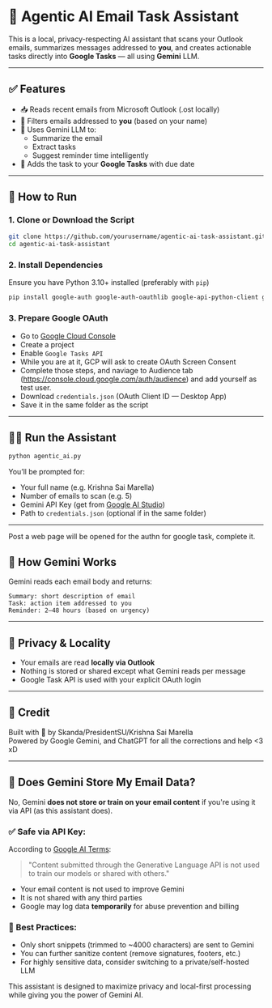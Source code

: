 
# 🧠 Agentic AI Email Task Assistant

This is a local, privacy-respecting AI assistant that scans your Outlook emails, summarizes messages addressed to **you**, and creates actionable tasks directly into **Google Tasks** — all using **Gemini** LLM.

---

## ✅ Features

- 📥 Reads recent emails from Microsoft Outlook (.ost locally)
- 🎯 Filters emails addressed to **you** (based on your name)
- 🧠 Uses Gemini LLM to:
  - Summarize the email
  - Extract tasks
  - Suggest reminder time intelligently
- 📅 Adds the task to your **Google Tasks** with due date

---

## 🚀 How to Run

### 1. Clone or Download the Script

```bash
git clone https://github.com/yourusername/agentic-ai-task-assistant.git
cd agentic-ai-task-assistant
```

### 2. Install Dependencies

Ensure you have Python 3.10+ installed (preferably with `pip`)

```bash
pip install google-auth google-auth-oauthlib google-api-python-client google-generativeai pywin32
```

### 3. Prepare Google OAuth

- Go to [Google Cloud Console](https://console.cloud.google.com/)
- Create a project
- Enable `Google Tasks API`
- While you are at it, GCP will ask to create OAuth Screen Consent
- Complete those steps, and naviage to Audience tab (https://console.cloud.google.com/auth/audience) and add yourself as test user.
- Download `credentials.json` (OAuth Client ID — Desktop App)
- Save it in the same folder as the script


---

## 🧑‍💻 Run the Assistant

```bash
python agentic_ai.py
```

You’ll be prompted for:

- Your full name (e.g. Krishna Sai Marella)
- Number of emails to scan (e.g. 5)
- Gemini API Key (get from [Google AI Studio](https://aistudio.google.com))
- Path to `credentials.json` (optional if in the same folder)

---

Post a web page will be opened for the authn for google task, complete it.

## 🧠 How Gemini Works

Gemini reads each email body and returns:

```
Summary: short description of email
Task: action item addressed to you
Reminder: 2–48 hours (based on urgency)
```

---

## 🔐 Privacy & Locality

- Your emails are read **locally via Outlook**
- Nothing is stored or shared except what Gemini reads per message
- Google Task API is used with your explicit OAuth login

---

## 🙌 Credit

Built with 💛 by Skanda/PresidentSU/Krishna Sai Marella  
Powered by Google Gemini, and ChatGPT for all the corrections and help <3 xD

---

## 🔐 Does Gemini Store My Email Data?

No, Gemini **does not store or train on your email content** if you're using it via API (as this assistant does).

### ✅ Safe via API Key:
According to [Google AI Terms](https://ai.google.dev/terms):

> "Content submitted through the Generative Language API is not used to train our models or shared with others."

- Your email content is not used to improve Gemini
- It is not shared with any third parties
- Google may log data **temporarily** for abuse prevention and billing

### 🧠 Best Practices:
- Only short snippets (trimmed to ~4000 characters) are sent to Gemini
- You can further sanitize content (remove signatures, footers, etc.)
- For highly sensitive data, consider switching to a private/self-hosted LLM

This assistant is designed to maximize privacy and local-first processing while giving you the power of Gemini AI.

